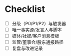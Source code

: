 # Checklist

- [ ] 分级（P0/P1/P2）与触发器
- [ ] 唯一事实源/发言人与脚本
- [ ] 媒体/社媒/客户消息模板
- [ ] 监管/董事会/股东通报路径
- [ ] 复盘与改进记录

